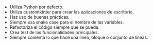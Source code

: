 - Utiliza Python por defecto.
- Utiliza customtkinter para crear las aplicaciones de escritorio.
- Haz uso de buenas prácticas.
- Siempre usa snake case para el nombre de las variables.
- Refactoriza el código siempre que se pueda.
- Crea test de las funcionalidades principales.
- Siempre comenta lo que hace una linea, bloque o conjunto de lineas.